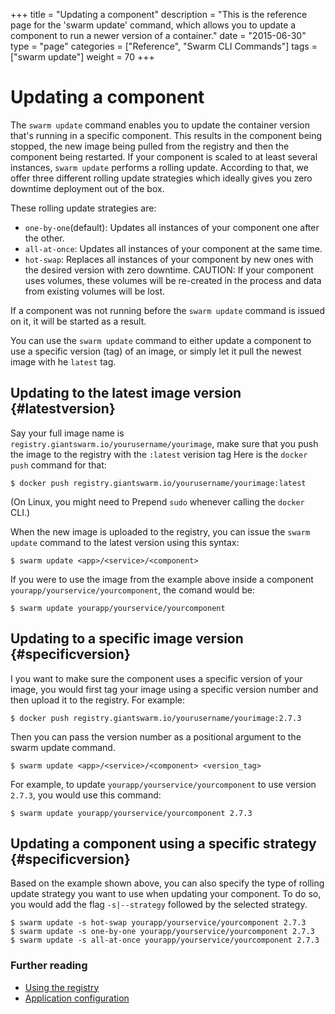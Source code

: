 +++
title = "Updating a component"
description = "This is the reference page for the 'swarm update' command, which allows you to update a component to run a newer version of a container."
date = "2015-06-30"
type = "page"
categories = ["Reference", "Swarm CLI Commands"]
tags = ["swarm update"]
weight = 70
+++

# Updating a component

The `swarm update` command enables you to update the container version that's running in a specific component. This results in the component being stopped, the new image being pulled from the registry and then the component being restarted. If your component is scaled to at least several instances, `swarm update` performs a rolling update. According to that, we offer three different rolling update strategies which ideally gives you zero downtime deployment out of the box.

These rolling update strategies are:

* `one-by-one`(default): Updates all instances of your component one after the other.
* `all-at-once`: Updates all instances of your component at the same time.
* `hot-swap`: Replaces all instances of your component by new ones with the desired version with zero downtime. CAUTION: If your component uses volumes, these volumes will be re-created in the process and data from existing volumes will be lost.

If a component was not running before the `swarm update` command is issued on it, it will be started as a result.

You can use the `swarm update` command to either update a component to use a specific version (tag) of an image, or simply let it pull the newest image with he `latest` tag.

## Updating to the latest image version {#latestversion}

Say your full image name is `registry.giantswarm.io/yourusername/yourimage`, make sure that you push the image to the registry with the `:latest` verision tag Here is the `docker push` command for that:

```nohighlight
$ docker push registry.giantswarm.io/yourusername/yourimage:latest
```

(On Linux, you might need to Prepend `sudo` whenever calling the `docker` CLI.)

When the new image is uploaded to the registry, you can issue the `swarm update` command to the latest version using this syntax:

```nohighlight
$ swarm update <app>/<service>/<component>
```

If you were to use the image from the example above inside a component `yourapp/yourservice/yourcomponent`, the comand would be:

```nohighlight
$ swarm update yourapp/yourservice/yourcomponent
```

<!-- TODO: Explain what the expected output would be. WOuld the comand wait until the component is restarted successfully?-->

## Updating to a specific image version {#specificversion}

I you want to make sure the component uses a specific version of your image, you would first tag your image using a specific version number and then upload it to the registry. For example:


```nohighlight
$ docker push registry.giantswarm.io/yourusername/yourimage:2.7.3
```

Then you can pass the version number as a positional argument to the swarm update command.

```nohighlight
$ swarm update <app>/<service>/<component> <version_tag>
```

For example, to update `yourapp/yourservice/yourcomponent` to use version `2.7.3`, you would use this command:

```nohighlight
$ swarm update yourapp/yourservice/yourcomponent 2.7.3
```

## Updating a component using a specific strategy {#specificversion}

Based on the example shown above, you can also specify the type of rolling update strategy you want to use
when updating your component. To do so, you would add the flag `-s|--strategy` followed by the selected strategy.

```nohighlight
$ swarm update -s hot-swap yourapp/yourservice/yourcomponent 2.7.3
$ swarm update -s one-by-one yourapp/yourservice/yourcomponent 2.7.3
$ swarm update -s all-at-once yourapp/yourservice/yourcomponent 2.7.3
```


### Further reading

* [Using the registry](/reference/registry/)
* [Application configuration](/reference/swarm-json/)
